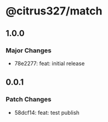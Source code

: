 # @citrus327/match

## 1.0.0

### Major Changes

- 78e2277: feat: initial release

## 0.0.1

### Patch Changes

- 58dcf14: feat: test publish
